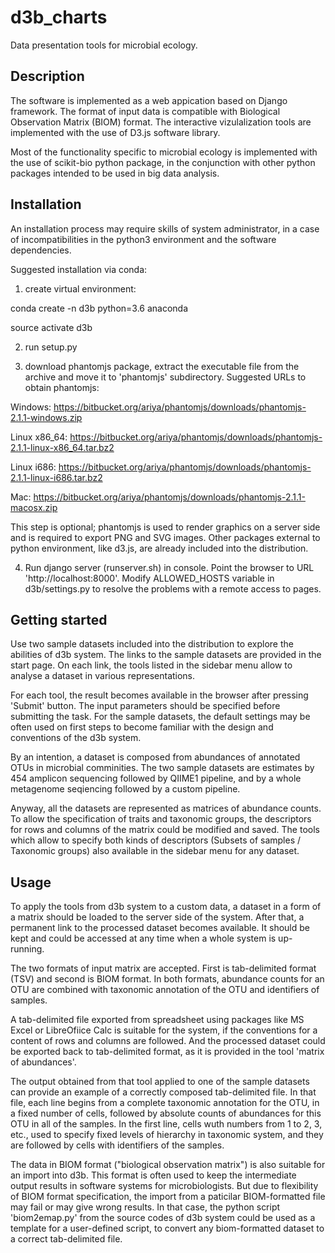 # d3b_charts

Data presentation tools for microbial ecology.

## Description

The software is implemented as a web appication based on Django framework.
The format of input data is compatible with Biological Observation Matrix (BIOM) format.
The interactive vizulalization tools are implemented with the use of D3.js software library.

Most of the functionality specific to microbial ecology is implemented with the use of scikit-bio python package, 
in the conjunction with other python packages intended to be used in big data analysis.

## Installation

An installation process may require skills of system administrator, in a case of incompatibilities in the python3 environment and the software dependencies.

Suggested installation via conda:

1. create virtual environment:

conda create -n d3b python=3.6 anaconda

source activate d3b

2. run setup.py

3. download phantomjs package, extract the executable file from the archive and move it to 'phantomjs' subdirectory. Suggested URLs to obtain phantomjs:

Windows: https://bitbucket.org/ariya/phantomjs/downloads/phantomjs-2.1.1-windows.zip

Linux x86_64: https://bitbucket.org/ariya/phantomjs/downloads/phantomjs-2.1.1-linux-x86_64.tar.bz2

Linux i686: https://bitbucket.org/ariya/phantomjs/downloads/phantomjs-2.1.1-linux-i686.tar.bz2

Mac: https://bitbucket.org/ariya/phantomjs/downloads/phantomjs-2.1.1-macosx.zip


This step is optional; phantomjs is used to render graphics on a server side and is required to export PNG and SVG images. Other packages external to python environment, like d3.js, are already included into the distribution.

4. Run django server (runserver.sh) in console. Point the browser to URL 'http://localhost:8000'. Modify ALLOWED_HOSTS variable in d3b/settings.py to resolve the problems with a remote access to pages.

## Getting started

Use two sample datasets included into the distribution to explore the abilities of d3b system. The links to the sample datasets are provided in the start page. On each link, the tools listed in the sidebar menu allow to analyse a dataset in various representations. 

For each tool, the result becomes available in the browser after pressing 'Submit' button. The input parameters should be specified before submitting the task. For the sample datasets, the default settings may be often used on first steps to become familiar with the design and conventions of the d3b system.

By an intention, a dataset is composed from abundances of annotated OTUs in microbial comminities. The two sample datasets are estimates by 454 amplicon sequencing followed by QIIME1 pipeline, and by a whole metagenome seqiencing followed by a custom pipeline. 

Anyway, all the datasets are represented as matrices of abundance counts. To allow the specification of traits and taxonomic groups, the descriptors for rows and columns of the matrix could be modified and saved. The tools which allow to specify both kinds of descriptors (Subsets of samples / Taxonomic groups) also available in the sidebar menu for any dataset.

## Usage

To apply the tools from d3b system to a custom data, a dataset in a form of a matrix should be loaded to the server side of the system. After that, a permanent link to the processed dataset becomes available. It should be kept and could be accessed at any time when a whole system is up-running.

The two formats of input matrix are accepted. First is tab-delimited format (TSV) and second is BIOM format. In both formats, abundance counts for an OTU are combined with taxonomic annotation of the OTU and identifiers of samples. 

A tab-delimited file exported from spreadsheet using packages like MS Excel or LibreOfiice Calc is suitable for the system, if the conventions for a content of rows and columns are followed. And the processed dataset could be exported back to tab-delimited format, as it is provided in the tool 'matrix of abundances'. 

The output obtained from that tool applied to one of the sample datasets can provide an example of a correctly composed tab-delimited file. In that file, each line begins from a complete taxonomic annotation for the OTU, in a fixed number of cells, followed by absolute counts of abundances for this OTU in all of the samples. In the first line, cells wuth numbers from 1 to 2, 3, etc., used to specify fixed levels of hierarchy in taxonomic system, and they are followed by cells with identifiers of the samples.

The data in BIOM format ("biological observation matrix") is also suitable for an import into d3b. This format is often used to keep the intermediate output results in software systems for microbiologists. But due to flexibility of BIOM format specification, the import from a paticilar BIOM-formatted file may fail or may give wrong results. In that case, the python script 'biom2emap.py' from the source codes of d3b system could be used as a template for a user-defined script, to convert any biom-formatted dataset to a correct tab-delimited file.











